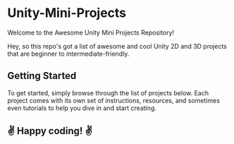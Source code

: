 # Unity-Mini-Projects
Welcome to the Awesome Unity Mini Projects Repository!

Hey, so this repo's got a list of awesome and cool Unity 2D and 3D projects that are beginner to intermediate-friendly.

## Getting Started

To get started, simply browse through the list of projects below. Each project comes with its own set of instructions, resources, and sometimes even tutorials to help you dive in and start creating.


## ✌️ Happy coding! ✌️
